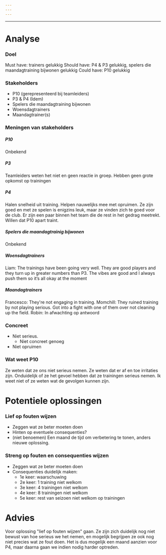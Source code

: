 ```yaml
---
---
---
```

---

# Analyse
### Doel
Must have: trainers gelukkig
Should have: P4 & P3 gelukkig, spelers die maandagtraining bijwonen gelukkig
Could have: P10 gelukkig
### Stakeholders
- P10 (gerepresenteerd bij teamleiders)
- P3 & P4 (Idem)
- Spelers die maandagtraining bijwonen
- Woensdagtrainers
- Maandagtrainer(s)

### Meningen van stakeholders
##### P10
Onbekend

##### P3
Teamleiders weten het niet en geen reactie in groep. Hebben geen grote opkomst op trainingen
##### P4
Halen snelheid uit training. Helpen nauwelijks mee met opruimen. Ze zijn goed en met ze spelen is enigzins leuk, maar ze vinden zich te goed voor de club. Er zijn een paar binnen het team die de rest in het gedrag meetrekt.
Willen dat P10 apart traint.

##### Spelers die maandagtrainig bijwonen
Onbekend

##### Woensdagtrainers
Liam: The trainings have been going very well. They are good players and they turn up in greater numbers than P3. The vibes are good and I always push them so it’s all okay at the moment


##### Maandagtrainers
Francesco: They're not engaging in training.
Momchill: They ruined training by not playing serious. Got into a fight with one of them over not cleaning up the field.
Robin: In afwachting op antwoord

### Concreet
- Niet serieus.
	- Niet concreet genoeg
- Niet opruimen

### Wat weet P10
Ze weten dat ze ons niet serieus nemen. Ze weten dat er af en toe irritaties zijn. Onduidelijk of ze het gevoel hebben dat ze trainingen serieus nemen.
Ik weet niet of ze weten wat de gevolgen kunnen zijn.


# Potentiele oplossingen

### Lief op fouten wijzen
- Zeggen wat ze beter moeten doen
- Hinten op eventuele consequenties?
- (niet benoemen) Een maand de tijd om verbetering te tonen, anders nieuwe oplossing.

### Streng op fouten en consequenties wijzen
- Zeggen wat ze beter moeten doen
- Consequenties duidelijk maken:
	- 1e keer: waarschuwing
	- 2e keer: 1 training niet welkom
	- 3e keer: 4 trainingen niet welkom
	- 4e keer: 8 trainingen niet welkom
	- 5e keer: rest van seizoen niet welkom op trainingen

# Advies
Voor oplossing "lief op fouten wijzen" gaan. Ze zijn zich duidelijk nog niet bewust van hoe serieus we het nemen, en mogelijk begrijpen ze ook nog niet precies wat ze fout doen. Het is dus mogelijk een maand aanzien voor P4, maar daarna gaan we indien nodig harder optreden.